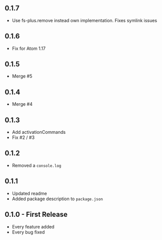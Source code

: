 ## 0.1.7
* Use fs-plus.remove instead own implementation. Fixes symlink issues

## 0.1.6
* Fix for Atom 1.17

## 0.1.5
* Merge #5

## 0.1.4
* Merge #4

## 0.1.3
* Add activationCommands
* Fix #2 / #3

## 0.1.2
* Removed a `console.log`

## 0.1.1
* Updated readme
* Added package description to `package.json`

## 0.1.0 - First Release
* Every feature added
* Every bug fixed
